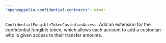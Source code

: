 ```yaml
---
'openzeppelin-confidential-contracts': minor
---
```


`ConfidentialFungibleTokenCustodianAccess`: Add an extension for the confidential fungible token, which allows each account to add a custodian who is given access to their transfer amounts.
